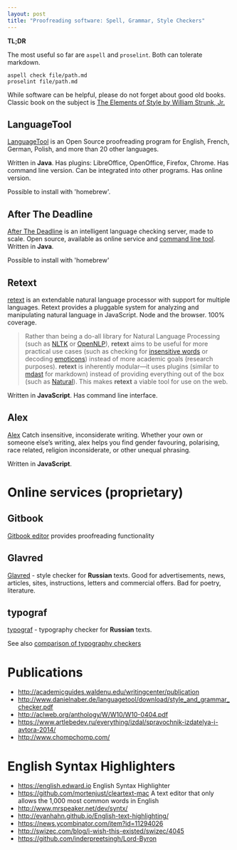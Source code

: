```yaml
---
layout: post
title: "Proofreading software: Spell, Grammar, Style Checkers"
---
```


**TL;DR**

The most useful so far are `aspell` and `proselint`. Both can tolerate markdown.

```
aspell check file/path.md
proselint file/path.md
```

While software can be helpful, please do not forget about good old books. Classic book on the subject is [The Elements of Style by William Strunk, Jr.](https://www.gutenberg.org/files/37134/37134-h/37134-h.htm)


## LanguageTool

[LanguageTool](https://languagetool.org/) is an Open Source proof­reading program for English, French, German, Polish, and more than 20 other languages.

Written in **Java**. Has plugins: LibreOffice, OpenOffice, Firefox, Chrome. Has command line version. Can be integrated into other programs. Has online version.

Possible to install with 'homebrew'.

## After The Deadline

[After The Deadline](http://open.afterthedeadline.com/) is an intelligent language checking server, made to scale. Open source, available as online service and [command line tool](https://github.com/lpenz/atdtool). Written in **Java**.

Possible to install with 'homebrew'

## Retext

[retext](https://github.com/wooorm/retext) is an extendable natural language processor with support for multiple languages. Retext provides a pluggable system for analyzing and manipulating natural language in JavaScript. Node and the browser. 100% coverage.

> Rather than being a do-all library for Natural Language Processing (such as
> [NLTK](http://www.nltk.org) or [OpenNLP](https://opennlp.apache.org)),
> **retext** aims to be useful for more practical use cases (such as checking
> for [insensitive words](https://github.com/wooorm/alex) or decoding
> [emoticons](https://github.com/wooorm/retext-emoji)) instead of more academic
> goals (research purposes).
> **retext** is inherently modular—it uses plugins (similar to
> [mdast](https://github.com/wooorm/mdast/) for markdown) instead of providing
> everything out of the box (such as
> [Natural](https://github.com/NaturalNode/natural)). This makes **retext** a
> viable tool for use on the web.

Written in **JavaScript**. Has command line interface.

## Alex

[Alex](http://alexjs.com/) Catch insensitive, inconsiderate writing.
Whether your own or someone else’s writing, alex helps you find gender favouring, polarising, race related, religion inconsiderate, or other unequal phrasing.

Written in **JavaScript**.

# Online services (proprietary)

## Gitbook

[Gitbook editor](https://www.gitbook.com/editor) provides proofreading functionality

## Glavred

[Glavred](https://glvrd.ru/) - style checker for **Russian** texts. Good for advertisements, news, articles, sites, instructions, letters and commercial offers. Bad for poetry, literature.

## typograf

[typograf](http://www.typograf.ru/) - typography checker for **Russian** texts.

See also [comparison of typography checkers](http://www.typograf.ru/flog/)

# Publications

- http://academicguides.waldenu.edu/writingcenter/publication
- http://www.danielnaber.de/languagetool/download/style_and_grammar_checker.pdf
- http://aclweb.org/anthology/W/W10/W10-0404.pdf
- https://www.artlebedev.ru/everything/izdal/spravochnik-izdatelya-i-avtora-2014/
- http://www.chompchomp.com/

# English Syntax Highlighters

- https://english.edward.io English Syntax Highlighter
- https://github.com/mortenjust/cleartext-mac A text editor that only allows the 1,000 most common words in English
- http://www.mrspeaker.net/dev/syntx/
- http://evanhahn.github.io/English-text-highlighting/
- https://news.ycombinator.com/item?id=11294026
- http://swizec.com/blog/i-wish-this-existed/swizec/4045
- https://github.com/inderpreetsingh/Lord-Byron
